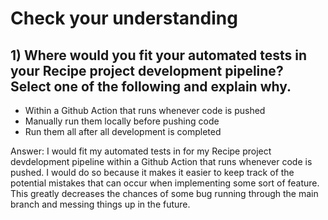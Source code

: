 # Check your understanding

## 1) Where would you fit your automated tests in your Recipe project development pipeline? Select one of the following and explain why.

- Within a Github Action that runs whenever code is pushed
- Manually run them locally before pushing code
- Run them all after all development is completed

Answer: I would fit my automated tests in for my Recipe project devdelopment pipeline within a Github Action that runs whenever code is pushed. I would do so because it makes it easier to keep track of the potential mistakes that can occur when implementing some sort of feature. This greatly decreases the chances of some bug running through the main branch and messing things up in the future.





